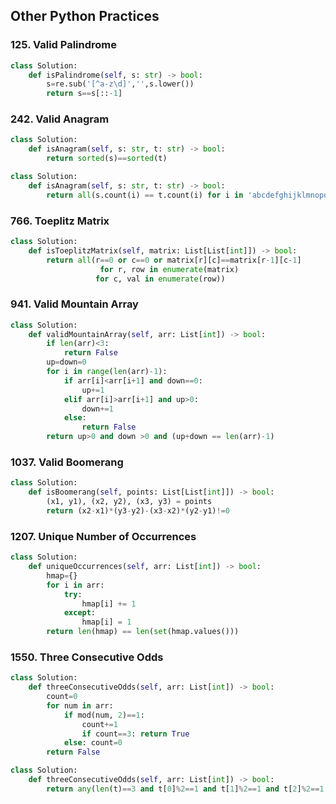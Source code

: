 ## **Other Python Practices**  

### 125. Valid Palindrome
```python
class Solution:
    def isPalindrome(self, s: str) -> bool:
        s=re.sub('[^a-z\d]','',s.lower())
        return s==s[::-1]
```

### 242. Valid Anagram
```python
class Solution:
    def isAnagram(self, s: str, t: str) -> bool:
        return sorted(s)==sorted(t)
```

```python
class Solution:
    def isAnagram(self, s: str, t: str) -> bool:
        return all(s.count(i) == t.count(i) for i in 'abcdefghijklmnopqrstuvwxyz')
```

### 766. Toeplitz Matrix
```python
class Solution:
    def isToeplitzMatrix(self, matrix: List[List[int]]) -> bool:
        return all(r==0 or c==0 or matrix[r][c]==matrix[r-1][c-1]
                    for r, row in enumerate(matrix)
                   for c, val in enumerate(row))
```

### 941. Valid Mountain Array
```python
class Solution:
    def validMountainArray(self, arr: List[int]) -> bool:
        if len(arr)<3:
            return False
        up=down=0
        for i in range(len(arr)-1):
            if arr[i]<arr[i+1] and down==0:
                up+=1
            elif arr[i]>arr[i+1] and up>0:
                down+=1
            else:
                return False
        return up>0 and down >0 and (up+down == len(arr)-1)
```

### 1037. Valid Boomerang
```python
class Solution:
    def isBoomerang(self, points: List[List[int]]) -> bool:
        (x1, y1), (x2, y2), (x3, y3) = points
        return (x2-x1)*(y3-y2)-(x3-x2)*(y2-y1)!=0
```

### 1207. Unique Number of Occurrences
``` python
class Solution:
    def uniqueOccurrences(self, arr: List[int]) -> bool:
        hmap={}
        for i in arr:
            try:
                hmap[i] += 1
            except:
                hmap[i] = 1
        return len(hmap) == len(set(hmap.values()))
```

### 1550. Three Consecutive Odds
```python
class Solution:
    def threeConsecutiveOdds(self, arr: List[int]) -> bool:
        count=0
        for num in arr:
            if mod(num, 2)==1:
                count+=1
                if count==3: return True
            else: count=0
        return False
```
```python
class Solution:
    def threeConsecutiveOdds(self, arr: List[int]) -> bool:
        return any(len(t)==3 and t[0]%2==1 and t[1]%2==1 and t[2]%2==1 for t in zip(arr, arr[1:], arr[2:]))
```

